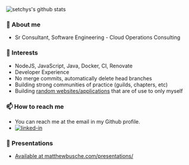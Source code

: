 <img src="https://github-readme-stats.vercel.app/api?username=mrbusche&show_icons=true&theme=algolia&count_private=true" alt="setchys's github stats">

### 📖 About me

- Sr Consultant, Software Engineering - Cloud Operations Consulting

### 🔭 Interests

- NodeJS, JavaScript, Java, Docker, CI, Renovate
- Developer Experience
- No merge commits, automatically delete head branches
- Building strong communities of practice (guilds, chapters, etc)
- Building [random websites/applications](https://matthewbusche.com/projects/) that are of use to only myself

### 📫 How to reach me

- You can reach me at the email in my Github profile.
- [<img alt="linked-in" src="https://img.shields.io/badge/linkedin-%230077B5.svg?&style=for-the-badge&logo=linkedin&logoColor=white" />](https://www.linkedin.com/in/mrbusche)

### 🎤 Presentations

- [Available at matthewbusche.com/presentations/](https://matthewbusche.com/presentations/)


<!--
**mrbusche/mrbusche** is a ✨ _special_ ✨ repository because its `README.md` (this file) appears on your GitHub profile.

Here are some ideas to get you started:

- 🔭 I’m currently working on ...
- 🌱 I’m currently learning ...
- 👯 I’m looking to collaborate on ...
- 🤔 I’m looking for help with ...
- 💬 Ask me about ...
- 📫 How to reach me: ...
- 😄 Pronouns: ...
- ⚡ Fun fact: ...
-->
